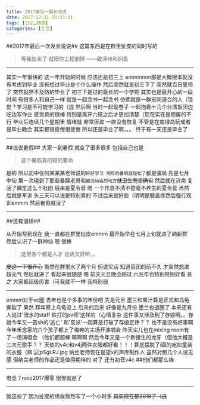 ```yaml
---
title: 2017最后一篇长说说
date: 2017-12-31 23:23:11
tags: [日记,随想]
categories: [生活]
---
```


##2017年最后一次发长说说##
这篇东西是在群里扯皮的同时写的

> 等我出来了 就把你工程删掉 ——致泽州和焖鱼

***

其实一年很快的
这一年开始的时候 应该还是初三上
emmmmm那是大概根本就没有考虑到毕业 没有想过毕业是个什么操作
然后突然就是初三下了 突然就百日誓师了 突然就猝不及防的毕业了
初三下是过的最长的一个学期 其实也是最开心的一段时间 有很多人和自己一样 就是一起念书一起念书 仿佛就是一群志同道合的人（错觉？学习是不可能学习的（逃
然后啊 当时一起偷卷子 一起抱着十几个台湾饭团边吃边写作业 感觉真的很棒 特别是离开六班之后才更加清楚（现在实在是颓废的不行
毕业后连续几个星期里 情绪就 非常压抑 一直没有恢复 不管是在南绿岛玩或者是毕业晚会 其实都很疲倦很疲倦
所以还是毕业了啊。。。
终于有一天还是毕业了

***

##说说暑假##
大家一到暑假 就变了很多很多 包括自己也是

> 这个暑假真的短的要命

是的 所以初中任何某某某老师说的`好好学习 明年的暑假就轻松了`都是骗局
先是七月中旬 第一次碰到了那些暴躁老哥和`藏污纳垢的地方`<del>就卫生而言确实</del>
然后就在济南 复活了微笙这么个社团
后来是夏令营 嗯 一个作息不清不楚毫不养生的夏令营
再然后就是军训 头三天可以说是特别累的 不过后来就好些（明明是膝盖疼然后强行观训emmm
然后暑假就没了

***

##还有漫研##

从开始写到现在 我一直都在群里扯皮emmm
最开始早在七月上旬就进了纳新群 然后认识了一群神仙 嗯 很棒

> 这里各个都是人才 说话又好听。。

<del>皮这一下很开心</del>
虽然在群里水了两个月 但说实话 知道百团的前不久 才突然想进超元气 然后就进了 看起来很随便 嗯
前天元旦晚会刚过 六兆年也特别特别好看 总之 大家都超级厉害（可我就不一样 我特别弱

***

emmm对于vc圈  去年也是个多事的年份吧
先是元旦 墨兰和果汁算是正式和乌龟撕裂了
果然 拜年祭上乌龟没上
后来的后来 好像是九月份 墨兰也退圈了 本来还有人说过'流水的staff 铁打的pv师'这样的（心情复杂
这件事又涉及到了存娘啊。。存娘今年又一首sh的'逃亡' 和'反派'一起算是打破了存娘定律？？
也不是没有好事啊 今年禾念家的六个孩子都上了梅奔的主场开演唱会 昨天尘儿也在mixing room有了一场演唱会 （他们都超棒 啊啊啊
然后今年又是一个新接生的龙牙（但他大概是三次元歌手？？
天依的v4c和v4j两件衣服都好看！！！算是摆脱了i画的宛如童装的衣服（嘛
<img title="" src="http://pics1.beautyyu.one/origin/bg.jpg" alt="pSgLRJ.jpg">
纳兰老师现在是望x的声库制作人 虽然对那几个人设无感 但纳兰老师的作品还是值得期待的
对了 还有初音v4c
##他们都那么棒

***

电竞？noip2017爆零 很惨就是了

***

就这些了 因为扯皮的缘故居然写了一个小时多
<del>其实现在都2018了（逃</del>
